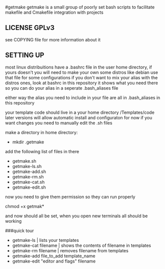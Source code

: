#getmake
getmake is a small group of poorly set bash scripts
to facilitate makefile and Cmakefile integration with projects

## LICENSE GPLv3
see COPYING file for more information about it

## SETTING UP
most linux distribuitions have a .bashrc file in the user
home directory, if yours doesn't you will need to make your own
some distros like debian use that file for some configurations
if you don't want to mix your alias with the distros ones, look at
bashrc in this repository it shows what you need there so you can 
do your alias in a seperate .bash_aliases file

either way the alias you need to include in your file are all in
.bash_aliases in this repository

your template code should live in a your home directory /Templates/code
later versions will allow automatic install and configuraton for now
if you want changes you need to manually edit the .sh files

make a directory in home directory:
 - mkdir .getmake

add the following list of files in there
 - getmake.sh
 - getmake-ls.sh
 - getmake-add.sh
 - getmake-rm.sh
 - getmake-cat.sh
 - getmake-edit.sh

now you need to give them permission so they can run properly

chmod +x getmak*

and now should all be set, when you open new terminals 
all should be working


###quick tour
 - getmake-ls             | lists your templates
 - getmake-cat filename   | shows the contents of filename in templates
 - getmake-rm  filename   | removes filename from templates
 - getmake-add file_to_add template_name
 - getmake-edit "editor and flags" filename

